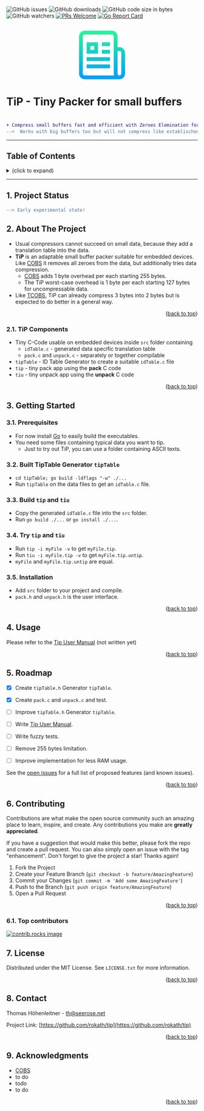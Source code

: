 <!-- Improved compatibility of back to top link: See: https://github.com/othneildrew/Best-README-Template/pull/73 -->
<a id="readme-top"></a>

<!-- PROJECT SHIELDS -->
![GitHub issues](https://img.shields.io/github/issues/rokath/tip)
![GitHub downloads](https://img.shields.io/github/downloads/rokath/tip/total)
![GitHub code size in bytes](https://img.shields.io/github/languages/code-size/rokath/tip)
![GitHub watchers](https://img.shields.io/github/watchers/rokath/tip?label=watch)
[![PRs Welcome](https://img.shields.io/badge/PRs-welcome-brightgreen.svg?style=flat-square)](http://makeapullrequest.com)
[![Go Report Card](https://goreportcard.com/badge/github.com/rokath/tip)](https://goreportcard.com/report/github.com/rokath/tip)

<!--
![GitHub release (latest by date)](https://img.shields.io/github/v/release/rokath/tip)
![GitHub commits since latest release](https://img.shields.io/github/commits-since/rokath/tip/latest)
[![Coverage Status](https://coveralls.io/repos/github/rokath/tip/badge.svg?branch=master)](https://coveralls.io/github/rokath/tip?branch=master)
[![Contributors][contributors-shield]][contributors-url]
[![Forks][forks-shield]][forks-url]
[![Stargazers][stars-shield]][stars-url]
[![Issues][issues-shield]][issues-url]
[![MIT License][license-shield]][license-url]
[![LinkedIn][linkedin-shield]][linkedin-url]
https://www.markdownguide.org/basic-syntax/#reference-style-links
-->

<!-- PROJECT LOGO -->
<br />
<div align="center">
  <a href="https://github.com/rokath/tip">
    <img src="images/logo.png" alt="Logo"> <!--width="80" height="80"-->
  </a>

</div>


# TiP - Tiny Packer for small buffers

```diff

+ Compress small buffers fast and efficient with Zeroes Elemination for delimitting. +
-->  Works with big buffers too but will not compress like establisched zip tools ❗

```

---
<h2>Table of Contents</h2>
<details><summary>(click to expand)</summary><ol><!-- TABLE OF CONTENTS START -->

<!--
Table of Contents Generation:
* Install vsCode extension "Markdown TOC" from dumeng
* Use Shift-Command-P "markdownTOC:generate" to get the automatic numbering.
* replace "<a name" with "<a id"
* replace "##" followed by 2 spaces with "## "‚
-->

<!-- vscode-markdown-toc -->
* 1. [Project Status](#project-status)
* 2. [About The Project](#about-the-project)
  * 2.1. [TiP Components](#tip-components)
* 3. [Getting Started](#getting-started)
  * 3.1. [Prerequisites](#prerequisites)
  * 3.2. [Built TipTable Generator `tipTable`](#built-tiptable-generator-`tiptable`)
  * 3.3. [Build `tip` and `tiu`](#build-`tip`-and-`tiu`)
  * 3.4. [Try `tip` and `tiu`](#try-`tip`-and-`tiu`)
  * 3.5. [Installation](#installation)
* 4. [Usage](#usage)
* 5. [Roadmap](#roadmap)
* 6. [Contributing](#contributing)
  * 6.1. [Top contributors](#top-contributors)
* 7. [License](#license)
* 8. [Contact](#contact)
* 9. [Acknowledgments](#acknowledgments)

<!-- vscode-markdown-toc-config
	numbering=true
	autoSave=true
	/vscode-markdown-toc-config -->
<!-- /vscode-markdown-toc -->

</div></ol></details><!-- TABLE OF CONTENTS END -->

---


## 1. <a id='project-status'></a>Project Status

```diff
--> Early experimental state!
```


<!-- ABOUT THE PROJECT -->

## 2. <a id='about-the-project'></a>About The Project

* Usual compressors cannot succeed on small data, because they add a translation table into the data.
* **TiP** is an adaptable small buffer packer suitable for embedded devices. Like [COBS](https://en.wikipedia.org/wiki/Consistent_Overhead_Byte_Stuffing) it removes all zeroes from the data, but additionally tries data compression. 
  * [COBS](https://en.wikipedia.org/wiki/Consistent_Overhead_Byte_Stuffing) adds 1 byte overhead per each starting 255 bytes.
  * The TiP worst-case overhead is 1 byte per each starting 127 bytes for uncompressable data.
* Like [TCOBS](https://github.com/rokath//tcobs), TiP can already compress 3 bytes into 2 bytes but is expected to do better in a general way.

<p align="right">(<a href="#readme-top">back to top</a>)</p>

### 2.1. <a id='tip-components'></a>TiP Components

* Tiny C-Code usable on embedded devices inside `src` folder containing
  * `idTable.c` - generated data specific translation table
  * `pack.c` and `unpack.c` - separately or together compilable
* `tipTable` - ID Table Generator to create a suitable `idTable.c` file
* `tip` - tiny pack app using the **pack** C code
* `tiu` - tiny unpack app using the **unpack** C code

<p align="right">(<a href="#readme-top">back to top</a>)</p>



<!-- GETTING STARTED -->
## 3. <a id='getting-started'></a>Getting Started

### 3.1. <a id='prerequisites'></a>Prerequisites

* For now install [Go](https://golang.org/) to easily build the executables.
* You need some files containing typical data you want to tip.
  * Just to try out TiP, you can use a folder containing ASCII texts.

### 3.2. <a id='built-tiptable-generator-`tiptable`'></a>Built TipTable Generator `tipTable`

* `cd tipTable; go build -ldflags "-w" ./...`
* Run `tipTable` on the data files to get an `idTable.c` file.

### 3.3. <a id='build-`tip`-and-`tiu`'></a>Build `tip` and `tiu`

* Copy the generated `idTable.c` file into the `src` folder.
* Run `go build ./...` or `go install ./...`.

### 3.4. <a id='try-`tip`-and-`tiu`'></a>Try `tip` and `tiu`

* Run `tip -i myFile -v` to get `myFile.tip`.
* Run `tiu -i myFile.tip -v` to get `myFile.tip.untip`.
* `myFile` and `myFile.tip.untip` are equal.

### 3.5. <a id='installation'></a>Installation

* Add `src` folder to your project and compile.
* `pack.h` and `unpack.h` is the user interface.

<p align="right">(<a href="#readme-top">back to top</a>)</p>


<!-- USAGE EXAMPLES -->
## 4. <a id='usage'></a>Usage

Please refer to the [Tip User Manual](./docs/TipUserManual.md) (not written yet)

<p align="right">(<a href="#readme-top">back to top</a>)</p>



<!-- ROADMAP -->
## 5. <a id='roadmap'></a>Roadmap

- [x] Create `tipTable.h` Generator `tipTable`.
- [x] Create `pack.c` and `unpack.c` and test.
- [ ] Improve `tipTable.h` Generator `tipTable`.
- [ ] Write [Tip User Manual](./docs/TipUserManual.md).
- [ ] Write fuzzy tests.
- [ ] Remove 255 bytes limitation.
- [ ] Improve implementation for less RAM usage.


See the [open issues](https://github.com/rokath/tip/issues) for a full list of proposed features (and known issues).

<p align="right">(<a href="#readme-top">back to top</a>)</p>



<!-- CONTRIBUTING -->
## 6. <a id='contributing'></a>Contributing

Contributions are what make the open source community such an amazing place to learn, inspire, and create. Any contributions you make are **greatly appreciated**.

If you have a suggestion that would make this better, please fork the repo and create a pull request. You can also simply open an issue with the tag "enhancement".
Don't forget to give the project a star! Thanks again!

1. Fork the Project
2. Create your Feature Branch (`git checkout -b feature/AmazingFeature`)
3. Commit your Changes (`git commit -m 'Add some AmazingFeature'`)
4. Push to the Branch (`git push origin feature/AmazingFeature`)
5. Open a Pull Request

<p align="right">(<a href="#readme-top">back to top</a>)</p>

### 6.1. <a id='top-contributors:'></a>Top contributors

<a href="https://github.com/rokath/tip/graphs/contributors">
  <img src="https://contrib.rocks/image?repo=rokath/tip" alt="contrib.rocks image" />
</a>



<!-- LICENSE -->
## 7. <a id='license'></a>License

Distributed under the MIT License. See `LICENSE.txt` for more information.

<p align="right">(<a href="#readme-top">back to top</a>)</p>



<!-- CONTACT -->
## 8. <a id='contact'></a>Contact

Thomas Höhenleitner - th@seerose.net

Project Link: [https://github.com/rokath/tip](https://github.com/rokath/tip)

<p align="right">(<a href="#readme-top">back to top</a>)</p>



<!-- ACKNOWLEDGMENTS -->
## 9. <a id='acknowledgments'></a>Acknowledgments

* [COBS](https://en.wikipedia.org/wiki/Consistent_Overhead_Byte_Stuffing)
* []() to do
* []() todo
* to do

<!--

Use this space to list resources you find helpful and would like to give credit to. I've included a few of my favorites to kick things off!

* [Choose an Open Source License](https://choosealicense.com)
* [GitHub Emoji Cheat Sheet](https://www.webpagefx.com/tools/emoji-cheat-sheet)
* [Malven's Flexbox Cheatsheet](https://flexbox.malven.co/)
* [Malven's Grid Cheatsheet](https://grid.malven.co/)
* [Img Shields](https://shields.io)
* [GitHub Pages](https://pages.github.com)
* [Font Awesome](https://fontawesome.com)
* [React Icons](https://react-icons.github.io/react-icons/search)

-->

<p align="right">(<a href="#readme-top">back to top</a>)</p>



<!-- MARKDOWN LINKS & IMAGES -->
<!-- https://www.markdownguide.org/basic-syntax/#reference-style-links -->

<!--

[contributors-shield]: https://img.shields.io/github/contributors/rokath/tip.svg?style=for-the-badge
[contributors-url]: https://github.com/rokath/tip/graphs/contributors
[forks-shield]: https://img.shields.io/github/forks/rokath/tip.svg?style=for-the-badge
[forks-url]: https://github.com/rokath/tip/network/members
[stars-shield]: https://img.shields.io/github/stars/rokath/tip.svg?style=for-the-badge
[stars-url]: https://github.com/rokath/tip/stargazers
[issues-shield]: https://img.shields.io/github/issues/rokath/tip.svg?style=for-the-badge
[issues-url]: https://github.com/rokath/tip/issues
[license-shield]: https://img.shields.io/github/license/rokath/tip.svg?style=for-the-badge
[license-url]: https://github.com/rokath/tip/blob/master/LICENSE.txt
[linkedin-shield]: https://img.shields.io/badge/-LinkedIn-black.svg?style=for-the-badge&logo=linkedin&colorB=555
[linkedin-url]: https://linkedin.com/in/linkedin_username
[product-screenshot]: images/screenshot.png


[contributors-shield]: https://img.shields.io/github/contributors/othneildrew/Best-README-Template.svg?style=for-the-badge
[contributors-url]: https://github.com/othneildrew/Best-README-Template/graphs/contributors
[forks-shield]: https://img.shields.io/github/forks/othneildrew/Best-README-Template.svg?style=for-the-badge
[forks-url]: https://github.com/othneildrew/Best-README-Template/network/members
[stars-shield]: https://img.shields.io/github/stars/othneildrew/Best-README-Template.svg?style=for-the-badge
[stars-url]: https://github.com/othneildrew/Best-README-Template/stargazers
[issues-shield]: https://img.shields.io/github/issues/othneildrew/Best-README-Template.svg?style=for-the-badge
[issues-url]: https://github.com/othneildrew/Best-README-Template/issues
[license-shield]: https://img.shields.io/github/license/othneildrew/Best-README-Template.svg?style=for-the-badge
[license-url]: https://github.com/othneildrew/Best-README-Template/blob/master/LICENSE.txt
[linkedin-shield]: https://img.shields.io/badge/-LinkedIn-black.svg?style=for-the-badge&logo=linkedin&colorB=555
[linkedin-url]: https://linkedin.com/in/othneildrew
[product-screenshot]: images/screenshot.png

-->


<!--
<h3 align="center">Tiny Packer</h3>
  <p align="center">
    for small buffers
    <br />
    <a href="https://github.com/rokath/tip"><strong>Explore the docs »</strong></a>
    <br />
    <br />
    <a href="https://github.com/rokath/tip">View Demo</a>
    ·
    <a href="https://github.com/rokath/tip/issues">Report Bug</a>
    ·
    <a href="https://github.com/rokath/tip/issues">Request Feature</a>
  </p>
-->
